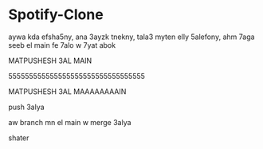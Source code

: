 # Spotify-Clone

aywa kda efsha5ny, ana 3ayzk tnekny, tala3 myten elly 5alefony, ahm 7aga seeb el main fe 7alo w 7yat abok

MATPUSHESH 3AL MAIN

555555555555555555555555555555555

MATPUSHESH 3AL MAAAAAAAAIN

push 3alya

aw branch mn el main w merge 3alya

shater
